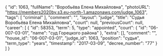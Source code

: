 {
    "id": 1063,
    "fullName": "Воробьёва Елена Михайловна",
    "photoURL": "https://members2020by.s3.eu-north-1.amazonaws.com/judge_1063",
    "tags": [
        "criminal"
    ],
    "comment": "",
    "layout": "judge",
    "title": "Судья Воробьёва Елена Михайловна",
    "court": null,
    "previousCourt": null,
    "career": [
        {
            "id": 58353,
            "term": 5,
            "type": "appointed",
            "court": {
                "id": "06-007-03-01",
                "name": "суд Горецкого района"
            },
            "extra": [],
            "comment": "",
            "house_id": "06-007-03-01",
            "judge_id": 1063,
            "position": "судья",
            "term_type": "years",
            "timestamp": "2017-03-09",
            "decree_number": "77"
        }
    ]
}